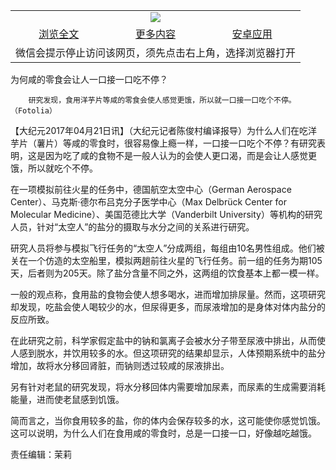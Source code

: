 

<table>
  <tr>
    <td align="center" colspan="3">
      <a href="https://github.com/ogate/ogate/blob/master/README.md"><img src="https://cloud.githubusercontent.com/assets/11880933/13434984/f430fae2-e012-11e5-814f-c2df1e82b247.jpg"/></a>
    </td>
  </tr>
  <tr>
    <td align="center">
      <a href="https://s3.ap-south-1.amazonaws.com/ogatem/oGate.htm?c818279&from=oNote">浏览全文</a>
    </td>
    <td align="center">
      <a href="https://s3.ap-south-1.amazonaws.com/ogatem/oGate.htm?from=oNote">更多内容</a>
    </td>
    <td align="center">
      <a href="https://raw.githubusercontent.com/ogate/up/master/ogate.apk">安卓应用</a>
    </td>
  </tr>
  <tr>
    <td align="center" colspan="3">
      微信会提示停止访问该网页，须先点击右上角，选择浏览器打开
    </td>
  </tr>
</table>    



为何咸的零食会让人一口接一口吃不停？






        研究发现，食用洋芋片等咸的零食会使人感觉更饿，所以就一口接一口吃个不停。（Fotolia）




【大纪元2017年04月21日讯】（大纪元记者陈俊村编译报导）为什么人们在吃洋芋片（薯片）等咸的零食时，很容易像上瘾一样，一口接一口吃个不停？有研究表明，这是因为吃了咸的食物不是一般人认为的会使人更口渴，而是会让人感觉更饿，所以就吃个不停。


在一项模拟前往火星的任务中，德国航空太空中心（German Aerospace Center）、马克斯‧德尔布吕克分子医学中心（Max Delbrück Center for Molecular Medicine）、美国范德比大学（Vanderbilt University）等机构的研究人员，针对“太空人”的盐分的摄取与水分之间的关系进行研究。


研究人员将参与模拟飞行任务的“太空人”分成两组，每组由10名男性组成。他们被关在一个仿造的太空船里，模拟两趟前往火星的飞行任务。前一组的任务为期105天，后者则为205天。除了盐分含量不同之外，这两组的饮食基本上都一模一样。


一般的观点称，食用盐的食物会使人想多喝水，进而增加排尿量。然而，这项研究却发现，吃盐会使人喝较少的水，但尿得更多，而尿液增加的是身体对体内盐分的反应所致。


在此研究之前，科学家假定盐中的钠和氯离子会被水分子带至尿液中排出，从而使人感到脱水，并饮用较多的水。但这项研究的结果却显示，人体预期系统中的盐分增加，故将水分移回肾脏，而钠则透过较咸的尿液排出。


另有针对老鼠的研究发现，将水分移回体内需要增加尿素，而尿素的生成需要消耗能量，进而使老鼠感到饥饿。


简而言之，当你食用较多的盐，你的体内会保存较多的水，这可能使你感觉饥饿。这可以说明，为什么人们在食用咸的零食时，总是一口接一口，好像越吃越饿。


责任编辑：茉莉



